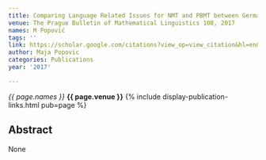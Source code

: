 ```yaml
---
title: Comparing Language Related Issues for NMT and PBMT between German and English
venue: The Prague Bulletin of Mathematical Linguistics 108, 2017
names: M Popović
tags: ''
link: https://scholar.google.com/citations?view_op=view_citation&hl=en&user=KdAV2Y0AAAAJ&citation_for_view=KdAV2Y0AAAAJ:Tiz5es2fbqcC
author: Maja Popovic
categories: Publications
year: '2017'

---
```


*{{ page.names }}*
**{{ page.venue }}**
{% include display-publication-links.html pub=page %}
## Abstract

None